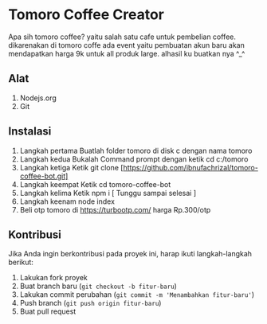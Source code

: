 # Tomoro Coffee Creator

Apa sih tomoro coffee? yaitu salah satu cafe untuk pembelian coffee. dikarenakan di tomoro coffe ada event yaitu pembuatan akun baru akan mendapatkan harga 9k untuk all produk large. alhasil ku buatkan nya ^_^

## Alat


1. Nodejs.org
2. Git

## Instalasi

1. Langkah pertama
   Buatlah folder tomoro di disk c dengan nama tomoro
2. Langkah kedua
   Bukalah Command prompt dengan ketik cd c:/tomoro
3. Langkah ketiga
   Ketik git clone [https://github.com/ibnufachrizal/tomoro-coffee-bot.git]
4. Langkah keempat
   Ketik cd tomoro-coffee-bot
5. Langkah kelima
   Ketik npm i [ Tunggu sampai selesai ]
6. Langkah keenam
   node index
7. Beli otp tomoro di https://turbootp.com/ harga Rp.300/otp


## Kontribusi

Jika Anda ingin berkontribusi pada proyek ini, harap ikuti langkah-langkah berikut:

1. Lakukan fork proyek
2. Buat branch baru (`git checkout -b fitur-baru`)
3. Lakukan commit perubahan (`git commit -m 'Menambahkan fitur-baru'`)
4. Push branch (`git push origin fitur-baru`)
5. Buat pull request



